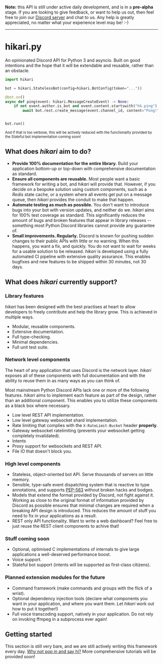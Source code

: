 **Note:** this API is still under active daily development, and is in a
**pre-alpha** stage. If you are looking to give feedback, or want to help us 
out, then feel free to join our [Discord server](https://discord.gg/HMnGbsv) and
chat to us. Any help is greatly appreciated, no matter what your experience 
level may be! :-)

--- 

# hikari.py 

An opinionated Discord API for Python 3 and asyncio. Built on good intentions 
and the hope that it will be extendable and reusable, rather than an obstacle.

```py
import hikari

bot = hikari.StatelessBot(config=hikari.BotConfig(token="..."))

@bot.on()
async def ping(event: hikari.MessageCreateEvent) -> None:
    if not event.author.is_bot and event.content.startswith("hk.ping"):
        await bot.rest.create_message(event.channel_id, content="Pong!")


bot.run()
```

<small>And if that is too verbose, this will be actively reduced with the
functionality provided by the Stateful bot implementation coming soon!</small>

## What does _hikari_ aim to do?

- **Provide 100% documentation for the entire library.** Build your application
  bottom-up or top-down with comprehensive documentation as standard.
- **Ensure all components are reusable.** Most people want a basic framework for
  writing a bot, and _hikari_ will provide that. However, if you decide on a
  bespoke solution using custom components, such as a _Redis_ state cache, or
  a system where all events get put on a message queue, then _hikari_ provides
  the conduit to make that happen. 
- **Automate testing as much as possible.** You don't want to introduce bugs 
  into your bot with version updates, and neither do we. _hikari_ aims for 100%
  test coverage as standard. This significantly reduces the amount of bugs and
  broken features that appear in library releases -- something most Python
  Discord libraries cannot provide any guarantee of.
- **Small improvements. Regularly.** Discord is known for pushing sudden changes
  to their public APIs with little or no warning. When this happens, you want a 
  fix, and quickly. You do not want to wait for weeks for a usable solution to 
  be released. _hikari_ is developed using a fully automated CI pipeline with
  extensive quality assurance. This enables bugfixes and new features to be 
  shipped within 30 minutes, not 30 days. 
 
## What does _hikari_ currently support?

### Library features

_hikari_ has been designed with the best practises at heart to allow developers 
to freely contribute and help the library grow. This is achieved in multiple 
ways.

- Modular, reusable components.
- Extensive documentation.
- Full type-checking.
- Minimal dependencies.
- Full unit test suite.

### Network level components

The heart of any application that uses Discord is the network layer. _hikari_
exposes all of these components with full documentation and with the ability to
reuse them in as many ways as you can think of.

Most mainstream Python Discord APIs lack one or more of the following features. _hikari_ aims to 
implement each feature as part of the design, rather than an additional component. This enables you
to utilize these components as a black box where necessary.

- Low level REST API implementation.
- Low level gateway websocket shard implementation.
- Rate limiting that complies with the `X-RateLimit-Bucket` header __properly__.
- Gateway websocket ratelimiting (prevents your websocket getting completely invalidated).
- Intents
- Proxy support for websockets and REST API.
- File IO that doesn't block you.

### High level components

- Stateless, object-oriented bot API. Serve thousands of servers on little memory.
- Sensible, type-safe event dispatching system that is reactive to type annotations, and
  supports [PEP-563](https://www.python.org/dev/peps/pep-0563/) without broken hacks and
  bodges.
- Models that extend the format provided by Discord, not fight against it. Working as close
  to the original format of information provided by Discord as possible ensures that minimal
  changes are required when a breaking API design is introduced. This reduces the amount of
  stuff you need to fix in your applications as a result.
- REST only API functionality. Want to write a web dashboard? Feel free to just reuse the 
  REST client components to achive that!
  
### Stuff coming soon

- Optional, optimised C implementations of internals to give large applications a 
  well-deserved performance boost.
- Voice support.
- Stateful bot support (intents will be supported as first-class citizens).

### Planned extension modules for the future

- Command framework (make commands and groups with the flick of a wrist).
- Optional dependency injection tools (declare what components you want in your application, and
  where you want them. Let _hikari_ work out how to put it together!)
- Full voice transcoding support, natively in your application. Do not rely on invoking ffmpeg
  in a subprocess ever again!


## Getting started

This section is still very bare, and we are still actively writing this framework every day.
[Why not pop in and say hi?](https://discord.gg/HMnGbsv) More comprehensive tutorials will be
provided soon!
